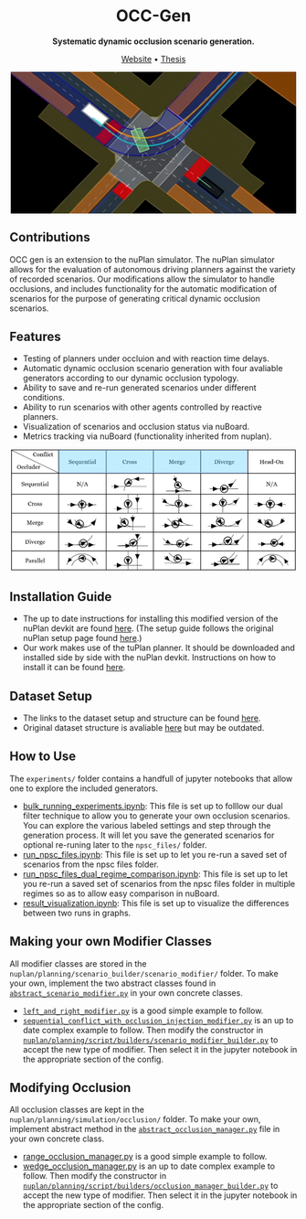 <div align="center">

# OCC-Gen
**Systematic dynamic occlusion scenario generation.**

<p align="center">
  <a href="https://uwaterloo.ca/waterloo-intelligent-systems-engineering-lab/projects/generating-occlusion-caused-collision-test-scenarios">Website</a> •
  <a href="https://uwspace.uwaterloo.ca/items/f62d32a5-140a-4348-abff-8a09c989bc68">Thesis</a>
</p>

<p align="center" style="overflow: hidden;">
  <img src="occ_extra_docs/readme_img/occimg.png" width=500px style="margin: -100px 0 -120px 0px;"></div>
</p>

## Contributions
OCC gen is an extension to the nuPlan simulator. The nuPlan simulator allows for the evaluation of autonomous driving planners against the variety of recorded scenarios. Our modifications allow the simulator to handle occlusions, and includes functionality for the automatic modification of scenarios for the purpose of generating critical dynamic occlusion scenarios.

## Features
* Testing of planners under occluion and with reaction time delays.
* Automatic dynamic occlusion scenario generation with four avaliable generators according to our dynamic occlusion typology.
* Ability to save and re-run generated scenarios under different conditions.
* Ability to run scenarios with other agents controlled by reactive planners.
* Visualization of scenarios and occlusion status via nuBoard.
* Metrics tracking via nuBoard (functionality inherited from nuplan).

<p align="center" style="overflow: hidden;">
  <img src="occ_extra_docs/readme_img/patterns_table_highlight.png" width=500px">
</p>



## Installation Guide
* The up to date instructions for installing this modified version of the nuPlan devkit are found [here](occ_extra_docs/installation.md). (The setup guide follows the original nuPlan setup page found [here](https://nuplan-devkit.readthedocs.io/en/latest/installation.html).)
* Our work makes use of the tuPlan planner. It should be downloaded and installed side by side with the nuPlan devkit. Instructions on how to install it can be found [here](https://github.com/autonomousvision/tuplan_garage).

## Dataset Setup
* The links to the dataset setup and structure can be found [here](occ_extra_docs/dataset_setup.md).
* Original dataset structure is avaliable [here](https://github.com/motional/nuplan-devkit/blob/master/docs/dataset_setup.md) but may be outdated.


## How to Use
The `experiments/` folder contains a handfull of jupyter notebooks that allow one to explore the included generators.
* [bulk_running_experiments.ipynb](experiments/bulk_running_experiments.ipynb): This file is set up to folllow our dual filter technique to allow you to generate your own occlusion scenarios. You can explore the various labeled settings and step through the generation process. It will let you save the generated scenarios for optional re-runing later to the `npsc_files/` folder.
* [run_npsc_files.ipynb](experiments/run_npsc_files.ipynb): This file is set up to let you re-run a saved set of scenarios from the npsc files folder.
* [run_npsc_files_dual_regime_comparison.ipynb](experiments/run_npsc_files_dual_regime_comparison.ipynb): This file is set up to let you re-run a saved set of scenarios from the npsc files folder in multiple regimes so as to allow easy comparison in nuBoard.
* [result_visualization.ipynb](experiments/result_visualization.ipynb): This file is set up to visualize the differences between two runs in graphs.

## Making your own Modifier Classes
All modifier classes are stored in the `nuplan/planning/scenario_builder/scenario_modifier/` folder. To make your own, implement the two abstract classes found in [`abstract_scenario_modifier.py`](nuplan/planning/scenario_builder/scenario_modifier/abstract_scenario_modifier.py) in your own concrete classes.
* [`left_and_right_modifier.py`](nuplan/planning/scenario_builder/scenario_modifier/left_and_right_modifier) is a good simple example to follow. 
* [`sequential_conflict_with_occlusion_injection_modifier.py`](nuplan/planning/scenario_builder/scenario_modifier/sequential_conflict_with_occlusion_injection_modifier.py) is an up to date complex example to follow. 
Then modify the constructor in [`nuplan/planning/script/builders/scenario_modifier_builder.py`](`nuplan/planning/script/builders/scenario_modifier_builder.py`) to accept the new type of modifier. Then select it in the jupyter notebook in the appropriate section of the config.

## Modifying Occlusion
All occlusion classes are kept in the `nuplan/planning/simulation/occlusion/` folder. To make your own, implement abstract method in the [`abstract_occlusion_manager.py`](nuplan/planning/simulation/occlusion/abstract_occlusion_manager.py) file in your own concrete class.
* [range_occlusion_manager.py](nuplan/planning/simulation/occlusion/range_occlusion_manager.py) is a good simple example to follow. 
* [wedge_occlusion_manager.py](nuplan/planning/simulation/occlusion/wedge_occlusion_manager.py) is an up to date complex example to follow. 
Then modify the constructor in [`nuplan/planning/script/builders/occlusion_manager_builder.py`](`nuplan/planning/script/builders/occlusion_manager_builder.py`) to accept the new type of modifier. Then select it in the jupyter notebook in the appropriate section of the config.